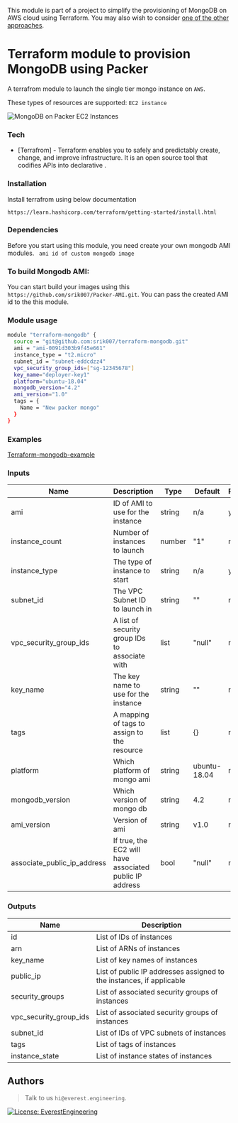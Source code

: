 This module is part of a project to simplify the provisioning of MongoDB on AWS cloud using Terraform. You may also wish to consider [one of the other approaches](https://github.com/everest-engineering/terraform-mongodb-provisioning).

# Terraform module to provision MongoDB using Packer

A terrafrom module to launch the single tier mongo instance on ```AWS```.

These types of resources are supported:
``` EC2 instance ```

![MongoDB on Packer EC2 Instances](images/Mongo-Packer.png)

### Tech
* [Terrafrom] - Terraform enables you to safely and predictably create, change, and improve infrastructure. It is an open source tool that codifies APIs into declarative .

### Installation
Install terrafrom using below documentation

``` https://learn.hashicorp.com/terraform/getting-started/install.html ```

### Dependencies 

Before you start using this module, you need create your own mongodb AMI modules.
 ``` ami id of custom mongodb image```

### To build Mongodb AMI: 

You can start build your images using this ``` https://github.com/srik007/Packer-AMI.git ```. You can pass the created AMI id to the this module.

### Module usage 

```sh
module "terraform-mongodb" {
  source = "git@github.com:srik007/terraform-mongodb.git"
  ami = "ami-0091d303b9f45e661"
  instance_type = "t2.micro"
  subnet_id = "subnet-eddcdzz4"
  vpc_security_group_ids=["sg-12345678"]
  key_name="deployer-key1"
  platform="ubuntu-18.04"
  mongodb_version="4.2"
  ami_version="1.0"
  tags = {
    Name = "New packer mongo"
  }
}
```

### Examples

[Terraform-mongodb-example](https://github.com/srik007/terraform-mongodb-example)

### Inputs
| Name                        | Description                                             | Type   | Default      | Required | 
| --------------------------- | ------------------------------------------------------- | ------ | -------------|----------|
| ami	                        | ID of AMI to use for the instance                       | string |	n/a	         | yes      |
| instance_count	             | Number of instances to launch                           | number | "1"	         | no       |
| instance_type	              | The type of instance to start                           | string | n/a	         | yes      |
| subnet_id	                  | The VPC Subnet ID to launch in                          | string | 	""          | no       |
| vpc_security_group_ids      | A list of security group IDs to associate with          | list   | "null"       | no       |
| key_name	                   | The key name to use for the instance	                   | string | 	""          | no       |
| tags                        | A mapping of tags to assign to the resource             | list   | {}           | no       |
| platform                    | Which platform of mongo ami                             | string | ubuntu-18.04 | no       |
| mongodb_version             | Which version of mongo db                               | string | 4.2          | no       |
| ami_version                 | Version of ami                                          | string | v1.0         | no       |
| associate_public_ip_address | If true, the EC2 will have associated public IP address | bool	  | "null"       | no       |

### Outputs

| Name                   | Description                                                          | 
| ---------------------- | -------------------------------------------------------------------- | 
| id                     | List of IDs of instances                                             | 
| arn                    | List of ARNs of instances                                            | 
| key_name               | List of key names of instances                                       | 
| public_ip	             | List of public IP addresses assigned to the instances, if applicable | 
| security_groups        | List of associated security groups of instances                      |
| vpc_security_group_ids | List of associated security groups of instances                      |
| subnet_id              | List of IDs of VPC subnets of instances                              |
| tags	                  | List of tags of instances                                            | 
| instance_state         | List of instance states of instances                                 |


## Authors
>Talk to us `hi@everest.engineering`.

[![License: EverestEngineering](https://img.shields.io/badge/Copyright%20%C2%A9-EVERESTENGINEERING-blue)](https://everest.engineering)
